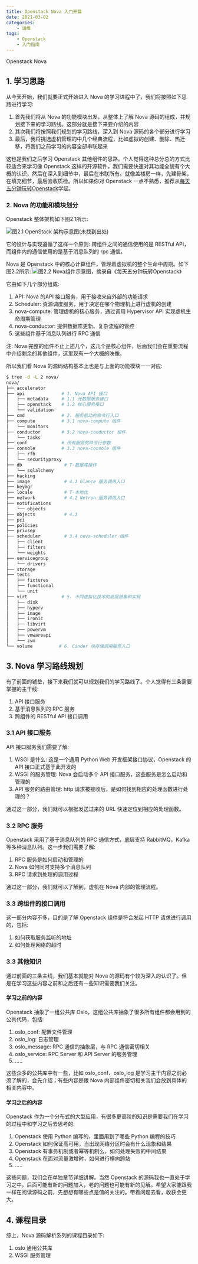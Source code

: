 ```yaml
---
title: Openstack Nova 入门开篇
date: 2021-03-02
categories:
    - 运维
tags:
	- Openstack
	- 入门指南
---
```


Openstack Nova
<!-- more -->

## 1. 学习思路
从今天开始，我们就要正式开始进入 Nova 的学习进程中了，我们将按照如下思路进行学习:
1. 首先我们将从 Nova 的功能模块出发，从整体上了解 Nova 源码的组成，并规划接下来的学习路线。这部分就是接下来要介绍的内容
2. 其次我们将按照我们规划的学习路线，深入到 Nova 源码的各个部分进行学习
3. 最后，我将挑选虚机管理的中几个经典流程，比如虚拟的创建、删除、热迁移，将我们之前学习的内容全部串联起来

这也是我们之后学习 Openstack 其他组件的思路。个人觉得这种总分总的方式比较适合来学习像 Openstack 这样的开源软件，我们需要快速对其功能全貌有个大概的认识，然后在深入到细节中，最后在串联所有。就像盖楼房一样，先建骨架，在填充细节，最后验收质检。所以如果你对 Openstack 一点不熟悉，推荐从[每天五分钟玩转Openstack](https://mp.weixin.qq.com/s/QtdMkt9giEEnvFTQzO9u7g)学起。

### 2. Nova 的功能和模块划分
Openstack 整体架构如下图2.1所示:

![图2.1 OpenStack 架构示意图(未找到出处)](/images/openstack/architecture_openstack.png)

它的设计与实现遵循了这样一个原则: 跨组件之间的通信使用的是 RESTful API，而组件内的通信使用的是基于消息队列的 rpc 通信。

Nova 是 Openstack 中的核心计算组件，管理着虚拟机的整个生命中周期。如下图2.2所示:
![图2.2 Nova组件示意图，摘录自《每天五分钟玩转Openstack》](/images/openstack/architecture_nova.png)

它由如下几个部分组成:
1. API: Nova 的API 接口服务，用于接收来自外部的功能请求
2. Scheduler: 资源调度服务，用于决定在哪个物理机上进行虚机的创建
3. nova-compute: 管理虚机的核心服务，通过调用 Hypervisor API 实现虚机生命周期管理
4. nova-conductor: 提供数据库更新、复杂流程的管控
5. 这些组件基于消息队列进行 RPC 通信

注: Nova 完整的组件不止上述几个，这几个是核心组件，后面我们会在重要流程中介绍剩余的其他组件，这里现有一个大概的映像。

所以我们看 Nova 的源码结构基本上也是与上面的功能模块一一对应:

```bash
$ tree -d -L 2 nova/
nova/
├── accelerator
├── api              # 1. Nova API 接口
│   ├── metadata     # 1.1 元数据服务接口
│   ├── openstack    # 1.2 核心服务接口
│   └── validation
├── cmd              # 2. 服务启动的命令行入口
├── compute          # 3.1 nova-compute 组件
│   └── monitors    
├── conductor        # 3.2 nova-conductor 组件
│   └── tasks
├── conf             # 所有服务的命令行参数
├── console          # 3.3 nova-console 组件
│   ├── rfb
│   └── securityproxy
├── db                # T-数据库操作
│   └── sqlalchemy
├── hacking
├── image             # 4.1 Glance 服务调用入口
├── keymgr            
├── locale            # T-本地化
├── network           # 4.2 Netron 服务调用入口
├── notifications     
│   └── objects
├── objects           # 4.3 
├── pci
├── policies
├── privsep
├── scheduler         # 3.4 nova-scheduler 组件
│   ├── client
│   ├── filters
│   └── weights
├── servicegroup
│   └── drivers
├── storage
├── tests
│   ├── fixtures
│   ├── functional
│   └── unit
├── virt             # 5. 不同虚拟化技术的底层抽象和实现
│   ├── disk
│   ├── hyperv
│   ├── image
│   ├── ironic
│   ├── libvirt
│   ├── powervm
│   ├── vmwareapi
│   └── zvm
└── volume          # 6. Cinder 块存储调用服务入口
```

## 3. Nova 学习路线规划
有了前面的铺垫，接下来我们就可以规划我们的学习路线了。个人觉得有三条需要掌握的主干线:
1. API 接口服务
2. 基于消息队列的 RPC 服务
3. 跨组件的 RESTful API 接口调用

### 3.1 API 接口服务
API 接口服务我们需要了解:
1. WSGI 是什么: 这是一个通用 Python Web 开发框架接口协议，Openstack 的 API 接口正式基于此开发的
2. WSGI 的服务管理: Nova 会启动多个 API 接口服务，这些服务是怎么启动和管理的
3. API 服务的路由管理: http 请求被接收后，是如何找到相应的处理函数进行处理的？

通过这一部分，我们就可以根据发送过来的 URL 快速定位到相应的处理函数。

### 3.2 RPC 服务
Openstack 采用了基于消息队列的 RPC 通信方式，底层支持 RabbitMQ，Kafka 等多种消息队列。这一步我们需要了解:
1. RPC 服务是如何启动和管理的
2. Nova 如何同时支持多个消息队列
3. RPC 请求到处理的调用过程

通过这一部分，我们就可以了解到，虚机在 Nova 内部的管理流程。

### 3.3 跨组件的接口调用
这一部分内容不多，目的是了解 Openstack 组件是符合发起 HTTP 请求进行调用的，包括:
1. 如何获取服务监听的地址
2. 如何处理网络的超时

### 3.3 其他知识
通过前面的三条主线，我们基本就能对 Nova 的源码有个较为深入的认识了。但是在学习这些内容之前和之后还有一些知识需要我们关注。

#### 学习之前的内容
Openstack 抽象了一组公共库 Oslo，这组公共库抽象了很多所有组件都会用到的公共代码，包括:
1. oslo_conf: 配置文件管理
2. oslo_log: 日志管理
3. oslo_message: RPC 通信的抽象层，与 RPC 通信密切相关
4. oslo_service: RPC Server 和 API Server 的服务管理
5. .....

这些众多的公共库中有一些，比如 oslo_conf、oslo_log 是学习主干内容之前必须了解的，会先介绍；有些内容是跟 Nova 内部组件密切相关我们会放到具体的相关内容中。

#### 学习之后的内容
Openstack 作为一个分布式的大型应用，有很多更高阶的知识是需要我们在学习的过程中和学习之后去思考的:
1. Openstack 使用 Python 编写的，里面用到了哪些 Python 编程的技巧
2. Openstack 如何保证高可用，当出现网络分区时会有什么现象和结果
3. Openstack 有事务机制或者幂等机制么，如何处理失败的中间结果
4. Openstack 在面对流量激增时，如何进行横向跨站
5. .....

这些问题，我们会在单独章节详细讲解。当然 Openstack 的源码我也一直处于学习之中，后面可能有新的问题加入，老的问题也可能有新的见解。希望大家能跟我一样在阅读源码之前，先想想有哪些点是值的关注的。带着问题去看，收获会更大。

## 4. 课程目录
综上，Nova 源码解析系列的课程目录如下:
1. oslo 通用公共库
2. WSGI 服务管理
